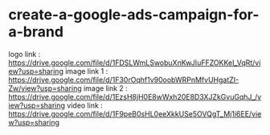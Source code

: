 # create-a-google-ads-campaign-for-a-brand
logo link : https://drive.google.com/file/d/1FDSLWmLSwobuXnKwJIuFFZOKKeI_VqRt/view?usp=sharing
image link 1 : https://drive.google.com/file/d/1F30rOqhf1v90oobWRPnMfvUHgatZI-Zw/view?usp=sharing
image link 2 : https://drive.google.com/file/d/1EzsH8jH0E8wWxh20E8D3XJZkGvuGqhJ_/view?usp=sharing
video link : https://drive.google.com/file/d/1F9peB0sHL0eeXkkUSe5OVQgT_Mj1i6EE/view?usp=sharing
